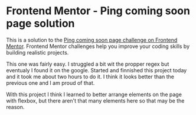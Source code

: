 # Frontend Mentor - Ping coming soon page solution

This is a solution to the [Ping coming soon page challenge on Frontend Mentor](https://www.frontendmentor.io/challenges/ping-single-column-coming-soon-page-5cadd051fec04111f7b848da). Frontend Mentor challenges help you improve your coding skills by building realistic projects. 

This one was fairly easy. I struggled a bit wit the propper regex but 
eventualy I found it on the google. Started and finnished this project today and it took me about two hours to do it. I think it looks better than the previous one and I am proud of that.

With this project I think I learned to better arrange elements on the page with flexbox, but there aren't that many elements here so that may be the reason.